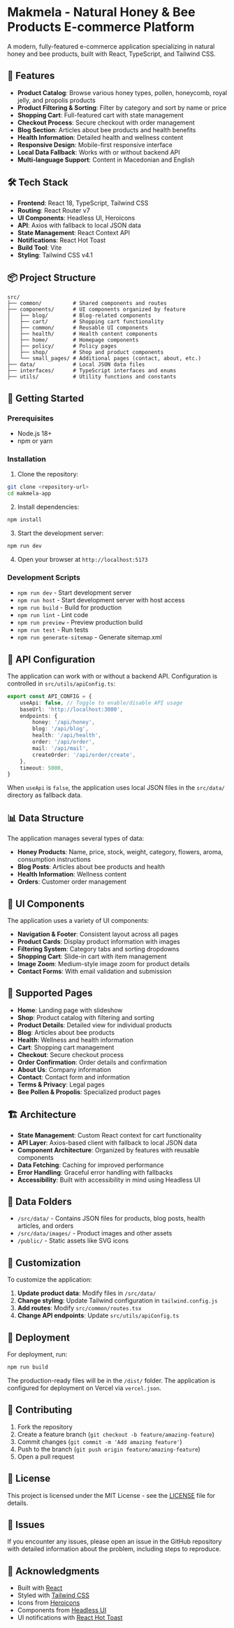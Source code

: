# Makmela - Natural Honey & Bee Products E-commerce Platform

A modern, fully-featured e-commerce application specializing in natural honey and bee products, built with React, TypeScript, and Tailwind CSS.

## 🌟 Features

- **Product Catalog**: Browse various honey types, pollen, honeycomb, royal jelly, and propolis products
- **Product Filtering & Sorting**: Filter by category and sort by name or price
- **Shopping Cart**: Full-featured cart with state management
- **Checkout Process**: Secure checkout with order management
- **Blog Section**: Articles about bee products and health benefits
- **Health Information**: Detailed health and wellness content
- **Responsive Design**: Mobile-first responsive interface
- **Local Data Fallback**: Works with or without backend API
- **Multi-language Support**: Content in Macedonian and English

## 🛠️ Tech Stack

- **Frontend**: React 18, TypeScript, Tailwind CSS
- **Routing**: React Router v7
- **UI Components**: Headless UI, Heroicons
- **API**: Axios with fallback to local JSON data
- **State Management**: React Context API
- **Notifications**: React Hot Toast
- **Build Tool**: Vite
- **Styling**: Tailwind CSS v4.1

## 📦 Project Structure

```
src/
├── common/          # Shared components and routes
├── components/      # UI components organized by feature
│   ├── blog/        # Blog-related components
│   ├── cart/        # Shopping cart functionality
│   ├── common/      # Reusable UI components
│   ├── health/      # Health content components
│   ├── home/        # Homepage components
│   ├── policy/      # Policy pages
│   ├── shop/        # Shop and product components
│   └── small_pages/ # Additional pages (contact, about, etc.)
├── data/            # Local JSON data files
├── interfaces/      # TypeScript interfaces and enums
├── utils/           # Utility functions and constants
```

## 🚀 Getting Started

### Prerequisites

- Node.js 18+
- npm or yarn

### Installation

1. Clone the repository:

```bash
git clone <repository-url>
cd makmela-app
```

2. Install dependencies:

```bash
npm install
```

3. Start the development server:

```bash
npm run dev
```

4. Open your browser at `http://localhost:5173`

### Development Scripts

- `npm run dev` - Start development server
- `npm run host` - Start development server with host access
- `npm run build` - Build for production
- `npm run lint` - Lint code
- `npm run preview` - Preview production build
- `npm run test` - Run tests
- `npm run generate-sitemap` - Generate sitemap.xml

## 🏪 API Configuration

The application can work with or without a backend API. Configuration is controlled in `src/utils/apiConfig.ts`:

```typescript
export const API_CONFIG = {
	useApi: false, // Toggle to enable/disable API usage
	baseUrl: 'http://localhost:3000',
	endpoints: {
		honey: '/api/honey',
		blog: '/api/blog',
		health: '/api/health',
		order: '/api/order',
		mail: '/api/mail',
		createOrder: '/api/order/create',
	},
	timeout: 5000,
}
```

When `useApi` is `false`, the application uses local JSON files in the `src/data/` directory as fallback data.

## 📊 Data Structure

The application manages several types of data:

- **Honey Products**: Name, price, stock, weight, category, flowers, aroma, consumption instructions
- **Blog Posts**: Articles about bee products and health
- **Health Information**: Wellness content
- **Orders**: Customer order management

## 🎨 UI Components

The application uses a variety of UI components:

- **Navigation & Footer**: Consistent layout across all pages
- **Product Cards**: Display product information with images
- **Filtering System**: Category tabs and sorting dropdowns
- **Shopping Cart**: Slide-in cart with item management
- **Image Zoom**: Medium-style image zoom for product details
- **Contact Forms**: With email validation and submission

## 📱 Supported Pages

- **Home**: Landing page with slideshow
- **Shop**: Product catalog with filtering and sorting
- **Product Details**: Detailed view for individual products
- **Blog**: Articles about bee products
- **Health**: Wellness and health information
- **Cart**: Shopping cart management
- **Checkout**: Secure checkout process
- **Order Confirmation**: Order details and confirmation
- **About Us**: Company information
- **Contact**: Contact form and information
- **Terms & Privacy**: Legal pages
- **Bee Pollen & Propolis**: Specialized product pages

## 🏗️ Architecture

- **State Management**: Custom React context for cart functionality
- **API Layer**: Axios-based client with fallback to local JSON data
- **Component Architecture**: Organized by features with reusable components
- **Data Fetching**: Caching for improved performance
- **Error Handling**: Graceful error handling with fallbacks
- **Accessibility**: Built with accessibility in mind using Headless UI

## 📁 Data Folders

- `/src/data/` - Contains JSON files for products, blog posts, health articles, and orders
- `/src/data/images/` - Product images and other assets
- `/public/` - Static assets like SVG icons

## 🔧 Customization

To customize the application:

1. **Update product data**: Modify files in `/src/data/`
2. **Change styling**: Update Tailwind configuration in `tailwind.config.js`
3. **Add routes**: Modify `src/common/routes.tsx`
4. **Change API endpoints**: Update `src/utils/apiConfig.ts`

## 🚀 Deployment

For deployment, run:

```bash
npm run build
```

The production-ready files will be in the `/dist/` folder. The application is configured for deployment on Vercel via `vercel.json`.

## 🤝 Contributing

1. Fork the repository
2. Create a feature branch (`git checkout -b feature/amazing-feature`)
3. Commit changes (`git commit -m 'Add amazing feature'`)
4. Push to the branch (`git push origin feature/amazing-feature`)
5. Open a pull request

## 📄 License

This project is licensed under the MIT License - see the [LICENSE](LICENSE) file for details.

## 🐛 Issues

If you encounter any issues, please open an issue in the GitHub repository with detailed information about the problem, including steps to reproduce.

## 🙏 Acknowledgments

- Built with [React](https://react.dev/)
- Styled with [Tailwind CSS](https://tailwindcss.com/)
- Icons from [Heroicons](https://heroicons.com/)
- Components from [Headless UI](https://headlessui.com/)
- UI notifications with [React Hot Toast](https://react-hot-toast.com/)
